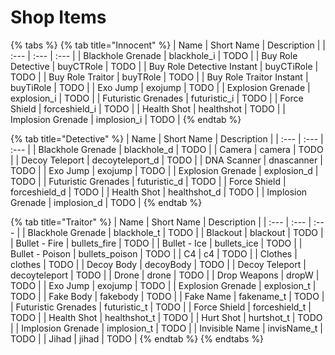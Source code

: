 # Shop Items

{% tabs %}
{% tab title="Innocent" %}
| Name | Short Name | Description |
| :--- | :--- | :--- |
| Blackhole Grenade | blackhole_i | TODO |
| Buy Role Detective | buyCTRole | TODO |
| Buy Role Detective Instant | buyCTiRole | TODO |
| Buy Role Traitor | buyTRole | TODO |
| Buy Role Traitor Instant | buyTiRole | TODO |
| Exo Jump | exojump | TODO |
| Explosion Grenade | explosion_i | TODO |
| Futuristic Grenades | futuristic_i | TODO |
| Force Shield | forceshield_i | TODO |
| Health Shot | healthshot | TODO |
| Implosion Grenade | implosion_i | TODO |
{% endtab %}

{% tab title="Detective" %}
| Name | Short Name | Description |
| :--- | :--- | :--- |
| Blackhole Grenade | blackhole_d | TODO |
| Camera | camera | TODO |
| Decoy Teleport | decoyteleport_d | TODO |
| DNA Scanner | dnascanner | TODO |
| Exo Jump | exojump | TODO |
| Explosion Grenade | explosion_d | TODO |
| Futuristic Grenades | futuristic_d | TODO |
| Force Shield | forceshield_d | TODO |
| Health Shot | healthshot_d | TODO |
| Implosion Grenade | implosion_d | TODO |
{% endtab %}

{% tab title="Traitor" %}
| Name | Short Name | Description |
| :--- | :--- | :--- |
| Blackhole Grenade | blackhole_t | TODO |
| Blackout | blackout | TODO |
| Bullet - Fire | bullets_fire | TODO |
| Bullet - Ice | bullets_ice | TODO |
| Bullet - Poison | bullets_poison | TODO |
| C4 | c4 | TODO |
| Clothes | clothes | TODO |
| Decoy Body | decoyBody | TODO |
| Decoy Teleport | decoyteleport | TODO |
| Drone | drone | TODO |
| Drop Weapons | dropW | TODO |
| Exo Jump | exojump | TODO |
| Explosion Grenade | explosion_t | TODO |
| Fake Body | fakebody | TODO |
| Fake Name | fakename_t | TODO |
| Futuristic Grenades | futuristic_t | TODO |
| Force Shield | forceshield_t | TODO |
| Health Shot | healthshot_t | TODO |
| Hurt Shot | hurtshot_t | TODO |
| Implosion Grenade | implosion_t | TODO |
| Invisible Name | invisName_t | TODO |
| Jihad | jihad | TODO |
{% endtab %}
{% endtabs %}

